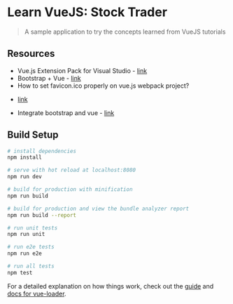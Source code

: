 # Learn VueJS: Stock Trader

> A sample application to try the concepts learned from  VueJS tutorials

## Resources

* Vue.js Extension Pack for Visual Studio - [link](https://marketplace.visualstudio.com/items?itemName=mubaidr.vuejs-extension-pack)
* Bootstrap + Vue - [link](https://bootstrap-vue.js.org/)
* How to set favicon.ico properly on vue.js webpack project?
 - [link](https://stackoverflow.com/questions/40190524/how-to-set-favicon-ico-properly-on-vue-js-webpack-project)
* Integrate bootstrap and vue - [link](https://github.com/bootstrap-vue/bootstrap-vue/issues/145)

## Build Setup

``` bash
# install dependencies
npm install

# serve with hot reload at localhost:8080
npm run dev

# build for production with minification
npm run build

# build for production and view the bundle analyzer report
npm run build --report

# run unit tests
npm run unit

# run e2e tests
npm run e2e

# run all tests
npm test
```

For a detailed explanation on how things work, check out the [guide](http://vuejs-templates.github.io/webpack/) and [docs for vue-loader](http://vuejs.github.io/vue-loader).
